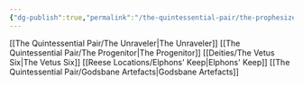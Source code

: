 ```yaml
---
{"dg-publish":true,"permalink":"/the-quintessential-pair/the-prophesized/"}
---
```


[[The Quintessential Pair/The Unraveler\|The Unraveler]] [[The Quintessential Pair/The Progenitor\|The Progenitor]] [[Deities/The Vetus Six\|The Vetus Six]] [[Reese Locations/Elphons' Keep\|Elphons' Keep]] [[The Quintessential Pair/Godsbane Artefacts\|Godsbane Artefacts]] 